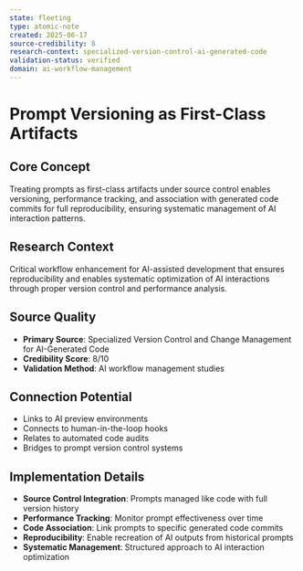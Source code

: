 ```yaml
---
state: fleeting
type: atomic-note
created: 2025-06-17
source-credibility: 8
research-context: specialized-version-control-ai-generated-code
validation-status: verified
domain: ai-workflow-management
---
```


# Prompt Versioning as First-Class Artifacts

## Core Concept
Treating prompts as first-class artifacts under source control enables versioning, performance tracking, and association with generated code commits for full reproducibility, ensuring systematic management of AI interaction patterns.

## Research Context
Critical workflow enhancement for AI-assisted development that ensures reproducibility and enables systematic optimization of AI interactions through proper version control and performance analysis.

## Source Quality
- **Primary Source**: Specialized Version Control and Change Management for AI-Generated Code
- **Credibility Score**: 8/10
- **Validation Method**: AI workflow management studies

## Connection Potential
- Links to AI preview environments
- Connects to human-in-the-loop hooks
- Relates to automated code audits
- Bridges to prompt version control systems

## Implementation Details
- **Source Control Integration**: Prompts managed like code with full version history
- **Performance Tracking**: Monitor prompt effectiveness over time
- **Code Association**: Link prompts to specific generated code commits
- **Reproducibility**: Enable recreation of AI outputs from historical prompts
- **Systematic Management**: Structured approach to AI interaction optimization